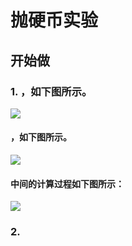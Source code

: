 # 抛硬币实验

## 开始做

### 1. ，如下图所示。

![](/images/概率1/抛硬币实验/1a1.jpg)

#### ，如下图所示。

![](/images/概率1/抛硬币实验/1a2.jpg)

#### 中间的计算过程如下图所示：

![](/images/概率1/抛硬币实验/1a3.jpg)

### 2.